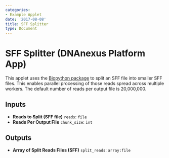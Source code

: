 ```yaml
---
categories:
- Example Applet
date: '2017-08-08'
title: SFF Splitter
type: Document
---
```


# SFF Splitter (DNAnexus Platform App)

This applet uses the [Biopython package](https://github.com/biopython/biopython) to split an SFF file into smaller SFF files.  This enables parallel processing of those reads spread across multiple workers.  The default number of reads per output file is 20,000,000.

## Inputs

* **Reads to Split (SFF file)** ``reads``: ``file``
* **Reads Per Output File** ``chunk_size``: ``int``

## Outputs

* **Array of Split Reads Files (SFF)** ``split_reads``: ``array:file``
